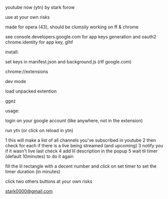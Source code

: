 youtube now (ytn) by stark forow

use at your own risks

made for opera (43), should be clumsily working on ff & chrome

see console.developers.google.com for app keys generation and oauth2 chrome.identity for app key, glhf

install:

set keys in manifest.json and background.js (rtf google.com)

chrome://extensions

dev mode

load unpacked extention

ggez


usage:

login on your google account (like anywhere, not in the extension)

run ytn (or click on reload in ytn)

1 this will make a list of all channels you've subscribed in youtube
2 then check for each if there is a live being streamed (and upcoming)
3 notify you if it wasn't live last check
4 add lil description in the popup
5 wait til timer (default 10minutes) to do it again

fill the lil rectangle with a decent number and click on set timer to set the timer duration (in minutes)

click two others buttons at your own risks

stark0000@gmail.com